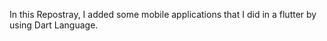 In this Repostray, I added some mobile applications that I did in a flutter by using Dart Language.
